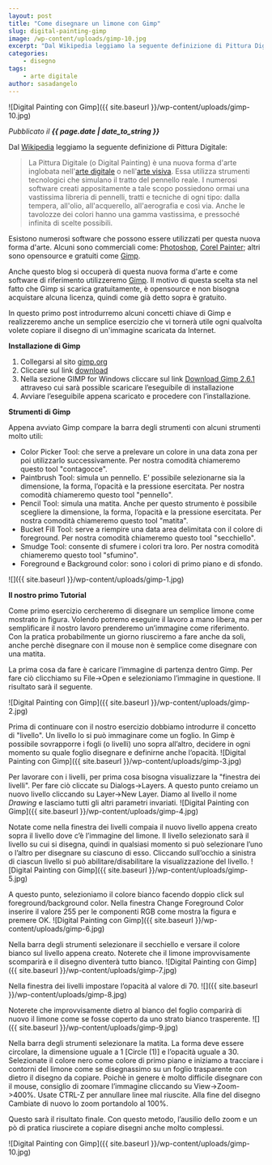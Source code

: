 ```yaml
---
layout: post
title: "Come disegnare un limone con Gimp"
slug: digital-painting-gimp
image: /wp-content/uploads/gimp-10.jpg
excerpt: "Dal Wikipedia leggiamo la seguente definizione di Pittura Digitale: La Pittura Digitale (o Digital Painting) è una nuova forma d&#039;arte inglobata nell&#039;arte"
categories:
    - disegno
tags:
    - arte digitale
author: sasadangelo
---
```


![Digital Painting con Gimp]({{ site.baseurl }}/wp-content/uploads/gimp-10.jpg)

_Pubblicato il **{{ page.date | date_to_string }}**_

Dal [Wikipedia](https://it.wikipedia.org/wiki/Pittura_digitale) leggiamo la seguente definizione di Pittura Digitale:

> La Pittura Digitale (o Digital Painting) è una nuova forma d'arte inglobata nell'[arte digitale](https://it.wikipedia.org/wiki/Arte_digitale) o nell'[arte visiva](https://it.wikipedia.org/wiki/Arte_visiva). Essa utilizza strumenti tecnologici che simulano il tratto del pennello reale. I numerosi software creati appositamente a tale scopo possiedono ormai una vastissima libreria di pennelli, tratti e tecniche di ogni tipo: dalla tempera, all'olio, all'acquerello, all'aerografia e così via. Anche le tavolozze dei colori hanno una gamma vastissima, e pressoché infinita di scelte possibili.

Esistono numerosi software che possono essere utilizzati per questa nuova forma d'arte. Alcuni sono commerciali come: [Photoshop](http://www.adobe.com/it/products/photoshop.html), [Corel Painter](http://www.painterartist.com/en/product/painter/); altri sono opensource e gratuiti come [Gimp](https://www.gimp.org/).

Anche questo blog si occuperà di questa nuova forma d'arte e come software di riferimento utilizzeremo [Gimp](https://www.gimp.org/). Il motivo di questa scelta sta nel fatto che Gimp si scarica gratuitamente, è opensource e non bisogna acquistare alcuna licenza, quindi come già detto sopra è gratuito.

In questo primo post introdurremo alcuni concetti chiave di Gimp e realizzeremo anche un semplice esercizio che vi tornerà utile ogni qualvolta volete copiare il disegno di un'immagine scaricata da Internet.

**Installazione di Gimp**

1. Collegarsi al sito [gimp.org](https://www.gimp.org/)
2. Cliccare sul link [download](https://www.gimp.org/downloads/)
3. Nella sezione GIMP for Windows cliccare sul link [Download Gimp 2.6.1](https://www.gimp.org/downloads/) attraveso cui sarà possible scaricare l’eseguibile di installazione
4. Avviare l’eseguibile appena scaricato e procedere con l’installazione.

**Strumenti di Gimp**

Appena avviato Gimp compare la barra degli strumenti con alcuni strumenti molto utili:

- Color Picker Tool: che serve a prelevare un colore in una data zona per poi utilizzarlo successivamente. Per nostra comodità chiameremo questo tool "contagocce".
- Paintbrush Tool: simula un pennello. E’ possibile selezionarne sia la dimensione, la forma, l’opacità e la pressione esercitata. Per nostra comodità chiameremo questo tool "pennello".
- Pencil Tool: simula una matita. Anche per questo strumento è possibile scegliere la dimensione, la forma, l’opacità e la pressione esercitata. Per nostra comodità chiameremo questo tool "matita".
- Bucket Fill Tool: serve a riempire una data area delimitata con il colore di foreground. Per nostra comodità chiameremo questo tool "secchiello".
- Smudge Tool: consente di sfumere i colori tra loro. Per nostra comodità chiameremo questo tool "sfumino".
- Foreground e Background color: sono i colori di primo piano e di sfondo.

![]({{ site.baseurl }}/wp-content/uploads/gimp-1.jpg)

**Il nostro primo Tutorial**

Come primo esercizio cercheremo di disegnare un semplice limone come mostrato in figura. Volendo potremo eseguire il lavoro a mano libera, ma per semplificare il nostro lavoro prenderemo un’immagine come riferimento. Con la pratica probabilmente un giorno riusciremo a fare anche da soli, anche perchè disegnare con il mouse non è semplice come disegnare con una matita.

La prima cosa da fare è caricare l’immagine di partenza dentro Gimp. Per fare ciò clicchiamo su File->Open e selezioniamo l’immagine in questione. Il risultato sarà il seguente.

![Digital Painting con Gimp]({{ site.baseurl }}/wp-content/uploads/gimp-2.jpg)

Prima di continuare con il nostro esercizio dobbiamo introdurre il concetto di "livello". Un livello lo si può immaginare come un foglio. In Gimp è possibile sovrapporre i fogli (o livelli) uno sopra all’altro, decidere in ogni momento su quale foglio disegnare e definirne anche l’opacità. ![Digital Painting con Gimp]({{ site.baseurl }}/wp-content/uploads/gimp-3.jpg)

Per lavorare con i livelli, per prima cosa bisogna visualizzare la "finestra dei livelli". Per fare ciò cliccate su Dialogs->Layers. A questo punto creiamo un nuovo livello cliccando su Layer->New Layer. Diamo al livello il nome _Drawing_ e lasciamo tutti gli altri parametri invariati. ![Digital Painting con Gimp]({{ site.baseurl }}/wp-content/uploads/gimp-4.jpg)

Notate come nella finestra dei livelli compaia il nuovo livello appena creato sopra il livello dove c’è l’immagine del limone. Il livello selezionato sarà il livello su cui si disegna, quindi in qualsiasi momento si può selezionare l’uno o l’altro per disegnare su ciascuno di esso. Cliccando sull’occhio a sinistra di ciascun livello si può abilitare/disabilitare la visualizzazione del livello. ![Digital Painting con Gimp]({{ site.baseurl }}/wp-content/uploads/gimp-5.jpg)

A questo punto, selezioniamo il colore bianco facendo doppio click sul foreground/background color. Nella finestra Change Foreground Color inserire il valore 255 per le componenti RGB come mostra la figura e premere OK. ![Digital Painting con Gimp]({{ site.baseurl }}/wp-content/uploads/gimp-6.jpg)

Nella barra degli strumenti selezionare il secchiello e versare il colore bianco sul livello appena creato. Noterete che il limone improvvisamente scomparirà e il disegno diventerà tutto bianco. ![Digital Painting con Gimp]({{ site.baseurl }}/wp-content/uploads/gimp-7.jpg)

Nella finestra dei livelli impostare l’opacità al valore di 70. ![]({{ site.baseurl }}/wp-content/uploads/gimp-8.jpg)

Noterete che improvvisamente dietro al bianco del foglio comparirà di nuovo il limone come se fosse coperto da uno strato bianco trasperente. ![]({{ site.baseurl }}/wp-content/uploads/gimp-9.jpg)

Nella barra degli strumenti selezionare la matita. La forma deve essere circolare, la dimensione uguale a 1 \[Circle (1)\] e l’opacità uguale a 30. Selezionate il colore nero come colore di primo piano e iniziamo a tracciare i contorni del limone come se disegnassimo su un foglio trasparente con dietro il disegno da copiare. Poichè in genere è molto difficile disegnare con il mouse, consiglio di zoomare l’immagine cliccando su View->Zoom->400%. Usate CTRL-Z per annullare linee mal riuscite. Alla fine del disegno Cambiate di nuovo lo zoom portandolo al 100%.

Questo sarà il risultato finale. Con questo metodo, l’ausilio dello zoom e un pò di pratica riuscirete a copiare disegni anche molto complessi.

![Digital Painting con Gimp]({{ site.baseurl }}/wp-content/uploads/gimp-10.jpg)

